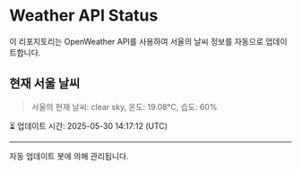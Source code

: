 
# Weather API Status

이 리포지토리는 OpenWeather API를 사용하여 서울의 날씨 정보를 자동으로 업데이트합니다.

## 현재 서울 날씨
> 서울의 현재 날씨: clear sky, 온도: 19.08°C, 습도: 60%

⏳ 업데이트 시간: 2025-05-30 14:17:12 (UTC)

---
자동 업데이트 봇에 의해 관리됩니다.
